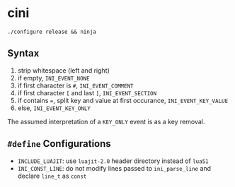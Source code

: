 # cini

`./configure release && ninja`

## Syntax

1. strip whitespace (left and right)
2. if empty, `INI_EVENT_NONE`
3. if first character is `#`, `INI_EVENT_COMMENT`
4. if first character `[` and last `]`, `INI_EVENT_SECTION`
5. if contains `=`,
   split key and value at first occurance, `INI_EVENT_KEY_VALUE`
6. else, `INI_EVENT_KEY_ONLY`

The assumed interpretation of a `KEY_ONLY` event is as a key removal.

## `#define` Configurations

 - `INCLUDE_LUAJIT`: use `luajit-2.0` header directory instead of `lua51`
 - `INI_CONST_LINE`: do not modify lines passed to `ini_parse_line` and declare `line_t` as `const`
